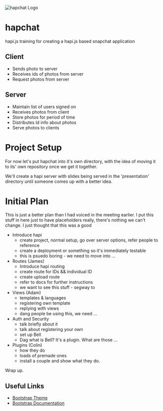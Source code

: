 ![hapchat Logo](https://raw.githubusercontent.com/nvcexploder/hapchat/master/images/hapchat.png?token=885557__eyJzY29wZSI6IlJhd0Jsb2I6bnZjZXhwbG9kZXIvaGFwY2hhdC9tYXN0ZXIvaW1hZ2VzL2hhcGNoYXQucG5nIiwiZXhwaXJlcyI6MTQxMzU2MzIxNH0%3D--81ffe88501d6f89ecd0c30cad66e18524240d4b9)

hapchat
=======

hapi.js training for creating a hapi.js based snapchat application

Client
------
- Sends photo to server
- Receives ids of photos from server
- Request photos from server

Server
------
- Maintain list of users signed on
- Receives photos from client
- Store photos for period of time
- Distributes Id info about photos
- Serve photos to clients

Project Setup
=============

For now let's put hapchat into it's own directory, with the idea of moving it to its' own repository once we get it together.

We'll create a hapi server with slides being served in the 'presentation' directory until someone comes up with a better idea.

Initial Plan
============

This is just a better plan than I had voiced in the meeting earlier. I put this stuff in here just to have placeholders really, there's nothing we can't change. I just thought that this was a good

* Introduce hapi
  * create project, normal setup, go over server options, refer people to reference
  * create a deployment or something so it's immediately testable
  * this is psuedo boring - we need to move into ...
* Routes (James)
  * Introduce hapi routing
  * create route for IDs && individual ID
  * create upload route
  * refer to docs for further instructions
  * we want to see this stuff - segway to
* Views (Adam)
  * templates & languages
  * registering own template
  * replying with views
  * dang people be using this, we need ...
* Auth and Security
  * talk briefly about it
  * talk about registering your own
  * set up Bell
  * Dag what is Bell? It's a plugin. What are those ...
* Plugins (Colin)
  * how they do
  * loads of premade ones
  * install a couple and show what they do.

Wrap up.

## Useful Links

- [Bootstrap Theme](http://bootswatch.com/united/)
- [Bootstrap Documentation](http://getbootstrap.com/css/)
